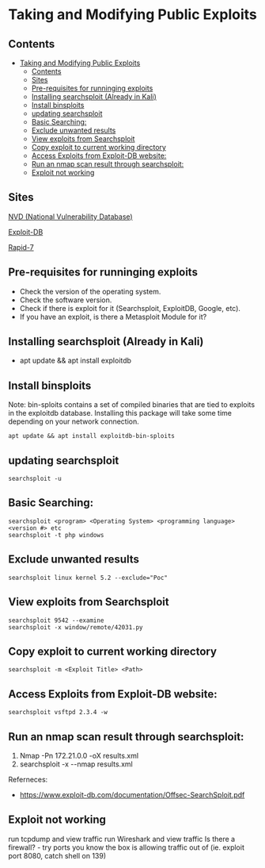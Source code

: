 # Taking and Modifying Public Exploits 
## Contents 
- [Taking and Modifying Public Exploits](#taking-and-modifying-public-exploits)
  * [Contents](#contents)
  * [Sites](#sites)
  * [Pre-requisites for runninging exploits](#pre-requisites-for-runninging-exploits)
  * [Installing searchsploit (Already in Kali)](#installing-searchsploit--already-in-kali-)
  * [Install binsploits](#install-binsploits)
  * [updating searchsploit](#updating-searchsploit)
  * [Basic Searching:](#basic-searching-)
  * [Exclude unwanted results](#exclude-unwanted-results)
  * [View exploits from Searchsploit](#view-exploits-from-searchsploit)
  * [Copy exploit to current working directory](#copy-exploit-to-current-working-directory)
  * [Access Exploits from Exploit-DB website:](#access-exploits-from-exploit-db-website-)
  * [Run an nmap scan result through searchsploit:](#run-an-nmap-scan-result-through-searchsploit-)
  * [Exploit not working](#exploit-not-working)

## Sites
[NVD (National Vulnerability Database)](https://nvd.nist.gov/vuln/full-listing)   

[Exploit-DB](https://www.exploit-db.com/) 

[Rapid-7](https://www.rapid7.com/db/) 

## Pre-requisites for runninging exploits

- Check the version of the operating system.
- Check the software version.
- Check if there is exploit for it (Searchsploit, ExploitDB, Google, etc).
- If you have an exploit, is there a Metasploit Module for it?

## Installing searchsploit (Already in Kali)

- apt update && apt install exploitdb

## Install binsploits
Note: bin-sploits contains a set of compiled binaries that are tied to exploits in the exploitdb database. Installing this package will take some time depending on your network connection. 

    apt update && apt install exploitdb-bin-sploits

## updating searchsploit

    searchsploit -u

## Basic Searching: 

    searchsploit <program> <Operating System> <programming language> <version #> etc
    searchsploit -t php windows

## Exclude unwanted results
    
    searchsploit linux kernel 5.2 --exclude="Poc"

## View exploits from Searchsploit
    
    searchsploit 9542 --examine
    searchsploit -x window/remote/42031.py


## Copy exploit to current working directory
    
    searchsploit -m <Exploit Title> <Path>

## Access Exploits from Exploit-DB website: 

    searchsploit vsftpd 2.3.4 -w

## Run an nmap scan result through searchsploit: 
1. Nmap -Pn 172.21.0.0 -oX results.xml
2. searchsploit -x --nmap results.xml

Referneces: 

- https://www.exploit-db.com/documentation/Offsec-SearchSploit.pdf


## Exploit not working
run tcpdump and view traffic
run Wireshark and view traffic
Is there a firewall? - try ports you know the box is allowing traffic out of (ie. exploit port 8080, catch shell on 139) 
